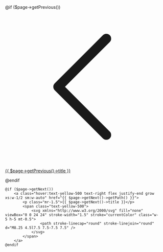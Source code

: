<div class="text-sm  mt-12 pt-3 pb-8 border-t border-yellow-500 font-mono flex justify-between lg:text-base">
    @if ($page->getPrevious())
        <a class="hover:text-yellow-500 flex justify-start grow w-1/2 sm:w-auto" href="{{ $page->getPrevious()->getPath() }}">
            <span class="text-yellow-500">
                <svg xmlns="http://www.w3.org/2000/svg" fill="none" viewBox="0 0 24 24" stroke-width="1.5" stroke="currentColor" class="w-5 h-5 mt-0.5">
                    <path stroke-linecap="round" stroke-linejoin="round" d="M15.75 19.5L8.25 12l7.5-7.5" />
                </svg>
            </span>
            <p class="ml-1.5">{{ $page->getPrevious()->title }}</p>
        </a>
    @endif

    @if ($page->getNext())
        <a class="hover:text-yellow-500 text-right flex justify-end grow xs:w-1/2 sm:w-auto" href="{{ $page->getNext()->getPath() }}">
            <p class="mr-1.5">{{ $page->getNext()->title }}</p>
            <span class="text-yellow-500">
                <svg xmlns="http://www.w3.org/2000/svg" fill="none" viewBox="0 0 24 24" stroke-width="1.5" stroke="currentColor" class="w-5 h-5 mt-0.5">
                    <path stroke-linecap="round" stroke-linejoin="round" d="M8.25 4.5l7.5 7.5-7.5 7.5" />
                </svg>
            </span>
        </a>
    @endif
</div>
